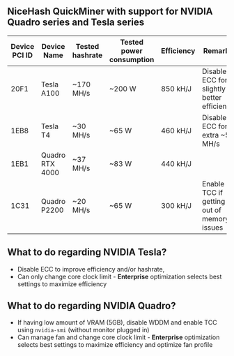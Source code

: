 ## NiceHash QuickMiner with support for NVIDIA Quadro series and Tesla series

Device PCI ID | Device Name | Tested hashrate | Tested power consumption | Efficiency | Remarks
---|---|---|---|---|---
20F1 | Tesla A100 | ~170 MH/s | ~200 W | 850 kH/J | Disable ECC for slightly better efficiency
1EB8 | Tesla T4 | ~30 MH/s | ~65 W | 460 kH/J | Disable ECC for extra ~5 MH/s
1EB1 | Quadro RTX 4000 | ~37 MH/s | ~83 W | 440 kH/J |
1C31 | Quadro P2200 | ~20 MH/s | ~65 W | 300 kH/J | Enable TCC if getting out of memory issues

## What to do regarding NVIDIA Tesla?
- Disable ECC to improve efficiency and/or hashrate,
- Can only change core clock limit - **Enterprise** optimization selects best settings to maximize efficiency

## What to do regarding NVIDIA Quadro?
- If having low amount of VRAM (5GB), disable WDDM and enable TCC using `nvidia-smi` (without monitor plugged in)
- Can manage fan and change core clock limit - **Enterprise** optimization selects best settings to maximize efficiency and optimize fan profile